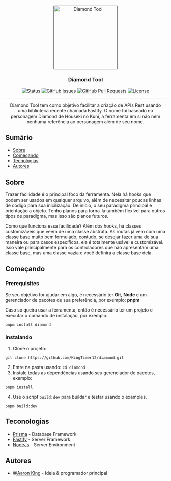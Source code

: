 <p align="center">
  <a href="" rel="noopener">
 <img width=200px height=200px src="https://c4.wallpaperflare.com/wallpaper/346/359/601/anime-houseki-no-kuni-diamond-houseki-no-kuni-wallpaper-preview.jpg" alt="Diamond Tool"></a>
</p>

<h3 align="center">Diamond Tool</h3>

<div align="center">

[![Status](https://img.shields.io/badge/status-active-success.svg)]()
[![GitHub Issues](https://img.shields.io/github/issues/kylelobo/The-Documentation-Compendium.svg)](https://github.com/kylelobo/The-Documentation-Compendium/issues)
[![GitHub Pull Requests](https://img.shields.io/github/issues-pr/kylelobo/The-Documentation-Compendium.svg)](https://github.com/kylelobo/The-Documentation-Compendium/pulls)
[![License](https://img.shields.io/badge/license-MIT-blue.svg)](/LICENSE)

</div>

---

<p align="center"> Diamond Tool tem como objetivo facilitar a criação de APIs Rest usando uma biblioteca recente chamada Fastify. O nome foi baseado no personagem Diamond de Houseki no Kuni, a ferramenta em si não nem nenhuma referência ao personagem além de seu nome.
    <br> 
</p>

## Sumário

- [Sobre](#about)
- [Começando](#getting_started)
- [Tecnologias](#built_using)
- [Autores](#authors)

## Sobre <a name = "about"></a>

Trazer facilidade é o principal foco da ferramenta. Nela há hooks que podem ser usados em qualquer arquivo, além de necessitar poucas linhas de código para sua inicilização. De início, o seu paradigma principal é orientação a objeto. Tenho planos para torna-la também flexível para outros tipos de paradigma, mas isso são planos futuros.

Como que funciona essa facilidade? Além dos hooks, há classes customizáveis que veem de uma classe abstrata. As routas já vem com uma classe base muito bem formulado, contudo, se desejar fazer uma de sua maneira ou para casos específicos, ela é totalmente usável e customizável. Isso vale principalmente para os controladores que não apresentam uma classe base, mas uma classe vazia e você definirá a classe base dela.

## Começando <a name = "getting_started"></a>

### Prerequisites

Se seu objetivo for ajudar em algo, é necessário ter **Git**, **Node** e um gerenciador de pacotes de sua preferência, por exemplo: **pnpm**

Caso só queira usar a ferramenta, então é necessário ter um projeto e executar o comando de instalação, por exemplo:
```
pnpm install diamond
```

### Instalando

1. Clone o projeto:
```git
git clone https://github.com/KingTimer12/diamond.git
```
2. Entre na pasta usando: `cd diamond`
3. Instale todas as dependências usando seu gerenciador de pacotes, exemplo:
```
pnpm install
```
4. Use o script `build:dev` para buildar e testar usando o examples.
```
pnpm build:dev
```

## Teconologias <a name = "built_using"></a>

- [Prisma](https://www.prisma.io/) - Database Framework
- [Fastify](https://fastify.dev/) - Server Framework
- [NodeJs](https://nodejs.org/en/) - Server Environment

## Autores <a name = "authors"></a>

- [@Aaron King](https://github.com/KingTimer12) - Ideia & programador principal
